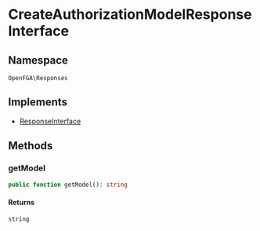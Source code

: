 # CreateAuthorizationModelResponseInterface


## Namespace
`OpenFGA\Responses`

## Implements
* [ResponseInterface](Responses/ResponseInterface.md)



## Methods
### getModel


```php
public function getModel(): string
```



#### Returns
`string`

